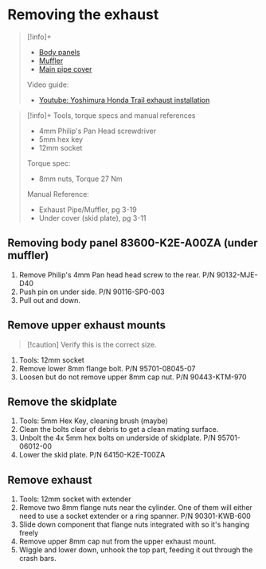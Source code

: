 # Removing the exhaust
> [!info]+
> - [Body panels](https://www.revzilla.com/oem/honda/2021-honda-trail-125-abs/body-cover?submodel=ct125aac)
> - [Muffler](https://www.revzilla.com/oem/honda/2021-honda-trail-125-abs/muffler?submodel=ct125aac)
> - [Main pipe cover](https://www.revzilla.com/oem/honda/2021-honda-trail-125-abs/main-pipe-cover?submodel=ct125aac) 
>
> Video guide:
> - [Youtube: Yoshimura Honda Trail exhaust installation](https://youtu.be/wgtX3aR5Ijg?t=77)

> [!info]+ Tools, torque specs and manual references
> - 4mm Philip's Pan Head screwdriver
> - 5mm hex key
> - 12mm socket
>
> Torque spec:
> - 8mm nuts, Torque 27 Nm
>
> Manual Reference:
> - Exhaust Pipe/Muffler, pg 3-19
> - Under cover (skid plate), pg 3-11

## Removing body panel 83600-K2E-A00ZA (under muffler)
1. Remove Philip's 4mm Pan head head screw to the rear. P/N 90132-MJE-D40
2. Push pin on under side. P/N 90116-SP0-003
3. Pull out and down.

## Remove upper exhaust mounts
> [!caution] Verify this is the correct size.
1. Tools: 12mm socket
2. Remove lower 8mm flange bolt. P/N 95701-08045-07
3. Loosen but do not remove upper 8mm cap nut. P/N 90443-KTM-970

## Remove the skidplate 
1. Tools: 5mm Hex Key, cleaning brush (maybe)
2. Clean the bolts clear of debris to get a clean mating surface.
3. Unbolt the 4x 5mm hex bolts on underside of skidplate. P/N 95701-06012-00
4. Lower the skid plate. P/N 64150-K2E-T00ZA

## Remove exhaust
1. Tools: 12mm socket with extender
2. Remove two 8mm flange nuts near the cylinder. One of them will either need to use a socket extender or a ring spanner. P/N 90301-KWB-600
3. Slide down component that flange nuts integrated with so it's hanging freely
4. Remove upper 8mm cap nut from the upper exhaust mount.
5. Wiggle and lower down, unhook the top part, feeding it out through the crash bars.